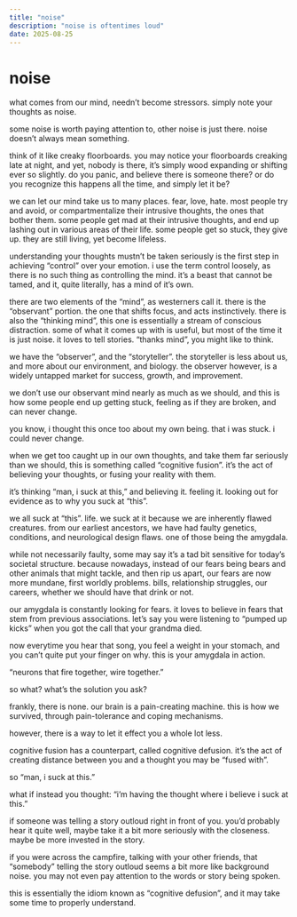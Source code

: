 ```yaml
---
title: "noise"
description: "noise is oftentimes loud"
date: 2025-08-25
---
```


# noise
what comes from our mind, needn’t become stressors. simply note your thoughts as noise.  

some noise is worth paying attention to, other noise is just there. noise doesn’t always mean something.

think of it like creaky floorboards. you may notice your floorboards creaking late at night, and yet, nobody is there, it’s simply wood expanding or shifting ever so slightly. do you panic, and believe there is someone there? or do you recognize this happens all the time, and simply let it be?

we can let our mind take us to many places. fear, love, hate. most people try and avoid, or compartmentalize their intrusive thoughts, the ones that bother them. some people get mad at their intrusive thoughts, and end up lashing out in various areas of their life. some people get so stuck, they give up. they are still living, yet become lifeless.

understanding your thoughts mustn’t be taken seriously is the first step in achieving “control” over your emotion. i use the term control loosely, as there is no such thing as controlling the mind. it’s a beast that cannot be tamed, and it, quite literally, has a mind of it’s own.

there are two elements of the “mind”, as westerners call it. there is the “observant” portion. the one that shifts focus, and acts instinctively. there is also the “thinking mind”, this one is essentially a stream of conscious distraction. some of what it comes up with is useful, but most of the time it is just noise. it loves to tell stories. “thanks mind”, you might like to think.

we have the “observer”, and the “storyteller”. the storyteller is less about us, and more about our environment, and biology. the observer however, is a widely untapped market for success, growth, and improvement.

we don’t use our observant mind nearly as much as we should, and this is how some people end up getting stuck, feeling as if they are broken, and can never change.

you know, i thought this once too about my own being. that i was stuck. i could never change.
 
when we get too caught up in our own thoughts, and take them far seriously than we should, this is something called “cognitive fusion”. it’s the act of believing your thoughts, or fusing your reality with them.

it’s thinking “man, i suck at this,” and believing it. feeling it. looking out for evidence as to why you suck at “this”.

we all suck at “this”. life. we suck at it because we are inherently flawed creatures. from our earliest ancestors, we have had faulty genetics, conditions, and neurological design flaws. one of those being the amygdala.

while not necessarily faulty, some may say it’s a tad bit sensitive for today’s societal structure. because nowadays, instead of our fears being bears and other animals that might tackle, and then rip us apart, our fears are now more mundane, first worldly problems. bills, relationship struggles, our careers, whether we should have that drink or not.

our amygdala is constantly looking for fears. it loves to believe in fears that stem from previous associations. let’s say you were listening to “pumped up kicks” when you got the call that your grandma died.

now everytime you hear that song, you feel a weight in your stomach, and you can’t quite put your finger on why. this is your amygdala in action. 

“neurons that fire together, wire together.”

so what? what’s the solution you ask?

frankly, there is none. our brain is a pain-creating machine. this is how we survived, through pain-tolerance and coping mechanisms.

however, there is a way to let it effect you a whole lot less.

cognitive fusion has a counterpart, called cognitive defusion. it’s the act of creating distance between you and a thought you may be “fused with”.

so “man, i suck at this.”

what if instead you thought: “i’m having the thought where i believe i suck at this.” 

if someone was telling a story outloud right in front of you. you’d probably hear it quite well, maybe take it a bit more seriously with the closeness. maybe be more invested in the story.

if you were across the campfire, talking with your other friends, that “somebody” telling the story outloud seems a bit more like background noise. you may not even pay attention to the words or story being spoken.

this is essentially the idiom known as “cognitive defusion”, and it may take some time to properly understand.

